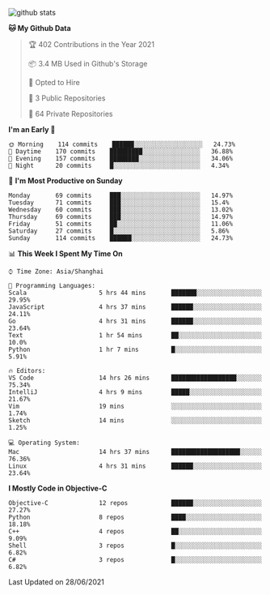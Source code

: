 
![github stats](https://github-readme-stats.vercel.app/api?username=ChesterYue&show_icons=true&count_private=true)

<!-- ![wakatime](https://github-readme-stats.vercel.app/api/wakatime?username=ChesterYue&layout=compact) -->

<!-- ![wakatime](https://github-readme-stats.vercel.app/api/top-langs/?username=ChesterYue&layout=compact) -->

<!--START_SECTION:waka-->
**🐱 My Github Data** 

> 🏆 402 Contributions in the Year 2021
 > 
> 📦 3.4 MB Used in Github's Storage 
 > 
> 💼 Opted to Hire
 > 
> 📜 3 Public Repositories 
 > 
> 🔑 64 Private Repositories  
 > 
**I'm an Early 🐤** 

```text
🌞 Morning    114 commits    ██████░░░░░░░░░░░░░░░░░░░   24.73% 
🌆 Daytime    170 commits    █████████░░░░░░░░░░░░░░░░   36.88% 
🌃 Evening    157 commits    ████████░░░░░░░░░░░░░░░░░   34.06% 
🌙 Night      20 commits     █░░░░░░░░░░░░░░░░░░░░░░░░   4.34%

```
📅 **I'm Most Productive on Sunday** 

```text
Monday       69 commits     ███░░░░░░░░░░░░░░░░░░░░░░   14.97% 
Tuesday      71 commits     ███░░░░░░░░░░░░░░░░░░░░░░   15.4% 
Wednesday    60 commits     ███░░░░░░░░░░░░░░░░░░░░░░   13.02% 
Thursday     69 commits     ███░░░░░░░░░░░░░░░░░░░░░░   14.97% 
Friday       51 commits     ██░░░░░░░░░░░░░░░░░░░░░░░   11.06% 
Saturday     27 commits     █░░░░░░░░░░░░░░░░░░░░░░░░   5.86% 
Sunday       114 commits    ██████░░░░░░░░░░░░░░░░░░░   24.73%

```


📊 **This Week I Spent My Time On** 

```text
⌚︎ Time Zone: Asia/Shanghai

💬 Programming Languages: 
Scala                    5 hrs 44 mins       ███████░░░░░░░░░░░░░░░░░░   29.95% 
JavaScript               4 hrs 37 mins       ██████░░░░░░░░░░░░░░░░░░░   24.11% 
Go                       4 hrs 31 mins       ██████░░░░░░░░░░░░░░░░░░░   23.64% 
Text                     1 hr 54 mins        ██░░░░░░░░░░░░░░░░░░░░░░░   10.0% 
Python                   1 hr 7 mins         █░░░░░░░░░░░░░░░░░░░░░░░░   5.91%

🔥 Editors: 
VS Code                  14 hrs 26 mins      ██████████████████░░░░░░░   75.34% 
IntelliJ                 4 hrs 9 mins        █████░░░░░░░░░░░░░░░░░░░░   21.67% 
Vim                      19 mins             ░░░░░░░░░░░░░░░░░░░░░░░░░   1.74% 
Sketch                   14 mins             ░░░░░░░░░░░░░░░░░░░░░░░░░   1.25%

💻 Operating System: 
Mac                      14 hrs 37 mins      ███████████████████░░░░░░   76.36% 
Linux                    4 hrs 31 mins       ██████░░░░░░░░░░░░░░░░░░░   23.64%

```

**I Mostly Code in Objective-C** 

```text
Objective-C              12 repos            ██████░░░░░░░░░░░░░░░░░░░   27.27% 
Python                   8 repos             ████░░░░░░░░░░░░░░░░░░░░░   18.18% 
C++                      4 repos             ██░░░░░░░░░░░░░░░░░░░░░░░   9.09% 
Shell                    3 repos             █░░░░░░░░░░░░░░░░░░░░░░░░   6.82% 
C#                       3 repos             █░░░░░░░░░░░░░░░░░░░░░░░░   6.82%

```



 Last Updated on 28/06/2021
<!--END_SECTION:waka-->